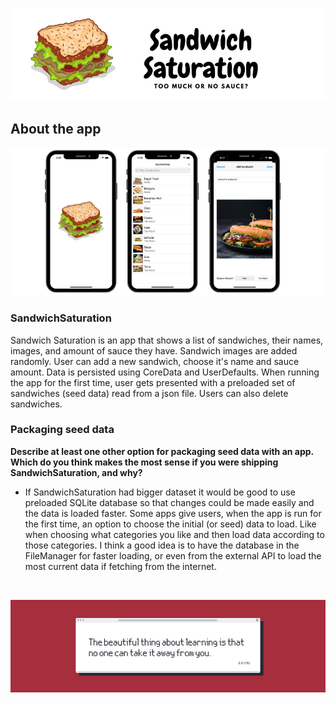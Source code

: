 ![Front Banner](Documentation/FrontBanner.png)

## About the app

<p align="center">
<img src="Documentation/screenshots.png">
</p>

### SandwichSaturation

Sandwich Saturation is an app that shows a list of sandwiches, their names, images, and amount of sauce they have. Sandwich images are added randomly. 
User can add a new sandwich, choose it's name and sauce amount. 
Data is persisted using CoreData and UserDefaults.
When running the app for the first time, user gets presented with a preloaded set of sandwiches (seed data) read from a json file.
Users can also delete sandwiches.

### Packaging seed data

**Describe at least one other option for packaging seed data with an app. Which do you think makes the most sense if you were shipping SandwichSaturation, and why?**

- If SandwichSaturation had bigger dataset it would be good to use preloaded SQLite database so that changes could be made easily and the data is loaded faster. Some apps give users, when the app is run for the first time, an option to choose the initial (or seed) data to load. Like when choosing what categories you like and then load data according to those categories. I think a good idea is to have the database in the FileManager for faster loading, or even from the external API to load the most current data if fetching from the internet.

<br />

![End Banner](Documentation/EndBanner.png)
